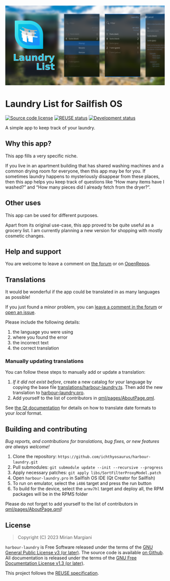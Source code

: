 <!--
SPDX-FileCopyrightText: 2023 Mirian Margiani
SPDX-License-Identifier: GFDL-1.3-or-later
-->

![Laundry banner](icon-src/banner.png)

# Laundry List for Sailfish OS

<!-- [![Translations](https://hosted.weblate.org/widgets/harbour-laundry/-/translations/svg-badge.svg)](https://hosted.weblate.org/projects/harbour-laundry/translations/) -->
[![Source code license](https://img.shields.io/badge/source_code-GPL--3.0--or--later-yellowdarkgreen)](https://github.com/ichthyosaurus/harbour-laundry/tree/main/LICENSES)
[![REUSE status](https://api.reuse.software/badge/github.com/ichthyosaurus/harbour-laundry)](https://api.reuse.software/info/github.com/ichthyosaurus/harbour-laundry)
[![Development status](https://img.shields.io/badge/development-active-blue)](https://github.com/ichthyosaurus/harbour-laundry)
<!-- [![Liberapay donations](https://img.shields.io/liberapay/receives/ichthyosaurus)](https://liberapay.com/ichthyosaurus) -->

A simple app to keep track of your laundry.

## Why this app?

This app fills a very specific niche.

If you live in an apartment building that has shared washing machines and a
common drying room for everyone, then this app may be for you. If sometimes
laundry happens to mysteriously disappear from these places, then this app helps
you keep track of questions like “How many items have I washed?” and “How many
pieces did I already fetch from the dryer?”.

## Other uses

This app can be used for different purposes.

Apart from its original use-case, this app proved to be quite useful as a
grocery list. I am currently planning a new version for shopping with mostly
cosmetic changes.

## Help and support

You are welcome to leave a comment on [the forum](https://forum.sailfishos.org/t/apps-by-ichthyosaurus/15753)
or on [OpenRepos](https://openrepos.net/content/ichthyosaurus/laundry-list).

## Translations

It would be wonderful if the app could be translated in as many languages as possible!

If you just found a minor problem, you can
[leave a comment in the forum](https://forum.sailfishos.org/t/apps-by-ichthyosaurus/15753)
or [open an issue](https://github.com/ichthyosaurus/harbour-laundry/issues/new).

Please include the following details:

1. the language you were using
2. where you found the error
3. the incorrect text
4. the correct translation

### Manually updating translations

You can follow these steps to manually add or update a translation:

1. *If it did not exist before*, create a new catalog for your language by copying the
   base file [translations/harbour-laundry.ts](translations/harbour-laundry.ts).
   Then add the new translation to [harbour-laundry.pro](harbour-laundry.pro).
2. Add yourself to the list of contributors in [qml/pages/AboutPage.qml](qml/pages/AboutPage.qml).

See [the Qt documentation](https://doc.qt.io/qt-5/qml-qtqml-date.html#details) for
details on how to translate date formats to your *local* format.

## Building and contributing

*Bug reports, and contributions for translations, bug fixes, or new features are always welcome!*

1. Clone the repository: `https://github.com/ichthyosaurus/harbour-laundry.git`
2. Pull submodules: `git submodule update --init --recursive --progress`
3. Apply necessary patches: `git apply libs/SortFilterProxyModel.patch`
4. Open `harbour-laundry.pro` in Sailfish OS IDE (Qt Creator for Sailfish)
5. To run on emulator, select the `i486` target and press the run button
6. To build for the device, select the `armv7hl` target and deploy all,
   the RPM packages will be in the RPMS folder

Please do not forget to add yourself to the list of contributors in
[qml/pages/AboutPage.qml](qml/pages/AboutPage.qml)!

## License

> Copyright (C) 2023  Mirian Margiani

`harbour-laundry` is Free Software released under the terms of the
[GNU General Public License v3 (or later)](https://spdx.org/licenses/GPL-3.0-or-later.html).
The source code is available [on Github](https://github.com/ichthyosaurus/harbour-laundry).
All documentation is released under the terms of the
[GNU Free Documentation License v1.3 (or later)](https://spdx.org/licenses/GFDL-1.3-or-later.html).

This project follows the [REUSE specification](https://api.reuse.software/info/github.com/ichthyosaurus/harbour-laundry).
